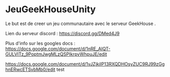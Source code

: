 # JeuGeekHouseUnity
Le but est de creer un jeu communautaire avec le serveur GeekHouse .

Lien du serveur discord : 
https://discord.gg/DMed4J9

Plus d'info sur les googles docs : 
https://docs.google.com/document/d/1nRE_AlQT-GULVITz_9PoptmJwgMLzQSPIkrpvWhpuJE/edit

https://docs.google.com/document/d/1vJZjkilP13RXQDHOsyZUC9RJ99zGghnERwcETSvbMb0/edit
test
